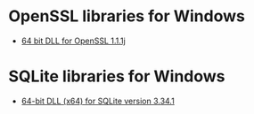# OpenSSL libraries for Windows
* [64 bit DLL for OpenSSL 1.1.1j](https://curl.se/windows/)

# SQLite libraries for Windows
* [64-bit DLL (x64) for SQLite version 3.34.1](https://www.sqlite.org/download.html)
